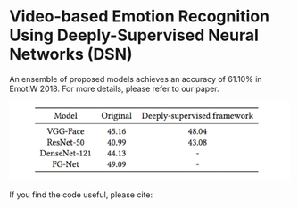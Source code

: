 # Video-based Emotion Recognition Using Deeply-Supervised Neural Networks (DSN)
An ensemble of proposed models achieves an accuracy of 61.10% in EmotiW 2018.  For more details, please refer to our paper.

![Model accuracy on the validation set ](table.png)


If you find the code useful, please cite: